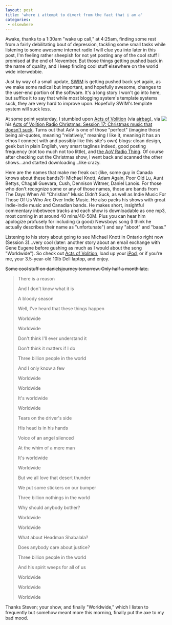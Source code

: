 ```yaml
---
layout: post
title: 'where i attempt to divert from the fact that i am a'
categories:
 - elsewhere
---
```


Awake, thanks to a 1:30am "wake up call," at 4:25am, finding some rest from a fairly debilitating bout of depression, tackling some small tasks while listening to some awesome internet radio I will clue you into later in this post, I'm feeling rather sheepish for not yet posting any of the cool stuff I promised at the end of November. But those things getting pushed back in the name of quality, and I keep finding cool stuff elsewhere on the world wide interwebbie.



Just by way of a small update, <a href="http://underde.com/swim">SWIM</a> is getting pushed back yet again, as we make some radical but important, and hopefully awesome, changes to the user-end portion of the software. It's a long story I won't go into here, but suffice it to say that while most blogging system's template systems suck, they are very hard to improve upon. Hopefully SWIM's template system will suck less.





<img src="http://danielsjourney.com/blog/files/2004/12/aovradioseventeen.png" align="right" />At some point yesterday, I stumbled upon <a href="http://actsofvolition.com/" title="grace over karma">Acts of Volition</a> (via <a href="http://www.airbagindustries.com/">airbag</a>), via his <a href="http://www.actsofvolition.com/archives/2004/december/actsofvolition">Acts of Volition Radio Christmas: Session 17: Christmas music that doesn't suck</a>. Turns out that AoV is one of those "perfect" (imagine those being air-quotes, meaning "relatively," meaning I like it, meaning it has an ethos I connect with and possibly like this site's own) blogs: clean design, geek but in plain English, very smart taglines indeed, good posting frequency (not too much not too little), and <a href="http://actsofvolition.com/archives/actsofvolition">the AoV Radio Thing</a>. Of course after checking out the Christmas show, I went back and scanned the other shows...and started downloading...like crazy.



Here are the names that make me freak out (like, some guy in Canada knows about these bands?): Michael Knott, Adam Again, Poor Old Lu, Aunt Bettys, Chagall Guevara, Cush, Dennison Witmer, Daniel Lanois. For those who don't recognize some or any of those names, those are bands from The Days When All "Christian" Music Didn't Suck, as well as Indie Music For Those Of Us Who Are Over Indie Music. He also packs his shows with great indie-indie music and Canadian bands. He makes short, insightful commentary inbetween tracks and each show is downloadable as one mp3, most coming in at around 40 mins/40-50M. Plus you can hear him apologize profusely for including (a good) Newsboys song (I think he actually describes their name as "unfortunate") and say "aboot" and "baas."



Listening to his story about going to see Michael Knott in Ontario right now (Session 3)...very cool (later: another story about an email exchange with Gene Eugene before gushing as much as I would about the song "Worldwide"). So check out <a href="http://actsofvolition.com/">Acts of Volition</a>, load up your <a href="http://www.wired.com/news/mac/0,2125,66001,00.html?tw=wn_tophead_2" title="Home-Brew IPod Ad Opens Eyes">iPod</a>, or if you're me, your 3.5-year-old 10lb Dell laptop, and enjoy.



<s>Some cool stuff on danielsjourney tomorrow. Only half a month late.</s><blockquote>There is a reason

And I don't know what it is

A bloody season

Well, I've heard that these things happen

Worldwide

Worldwide



Don't think I'll ever understand it

Don't think it matters if I do

Three billion people in the world

And I only know a few

Worldwide

Worldwide



It's worldwide

Worldwide



Tears on the driver's side

His head is in his hands

Voice of an angel silenced

At the whim of a mere man

It's worldwide

Worldwide



But we all love that desert thunder

We put some stickers on our bumper

Three billion nothings in the world

Why should anybody bother?

Worldwide

Worldwide



What about Headman Shabalala?

Does anybody care about justice?

Three billion people in the world

And his spirit weeps for all of us

Worldwide

Worldwide

Worldwide</blockquote>Thanks Steven; your show, and finally "Worldwide," which I listen to frequently but somehow meant more this morning, finally put the axe to my bad mood.